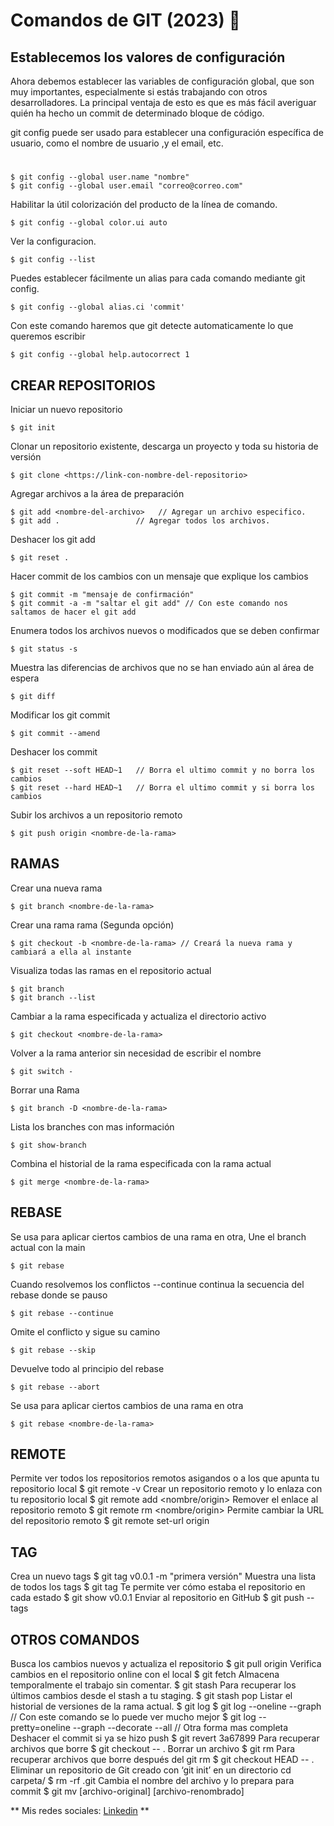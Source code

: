 # Comandos de GIT (2023) 🚀

## Establecemos los valores de configuración

Ahora debemos establecer las variables de configuración global, que son muy importantes, especialmente si estás trabajando con otros desarrolladores. La principal ventaja de esto es que es más fácil averiguar quién ha hecho un commit de determinado bloque de código.

git config puede ser usado para establecer una configuración específica de usuario, como el nombre de usuario ,y el email, etc.
#
```
$ git config --global user.name "nombre"          
$ git config --global user.email "correo@correo.com" 
```

Habilitar la útil colorización del producto de la línea de comando.

```
$ git config --global color.ui auto

```
Ver la configuracion.
```
$ git config --list

```
Puedes establecer fácilmente un alias para cada comando mediante git config.
```
$ git config --global alias.ci 'commit'

```
Con este comando haremos que git detecte automaticamente lo que queremos escribir

```
$ git config --global help.autocorrect 1
```

## CREAR REPOSITORIOS

Iniciar un nuevo repositorio

```
$ git init
```

Clonar un repositorio existente, descarga un proyecto y toda su historia de versión

```
$ git clone <https://link-con-nombre-del-repositorio>
```

Agregar archivos a la área de preparación
```
$ git add <nombre-del-archivo>   // Agregar un archivo especifico.
$ git add .                 // Agregar todos los archivos.
```

Deshacer los git add
```
$ git reset .
```

Hacer commit de los cambios con un mensaje que explique los cambios
```
$ git commit -m "mensaje de confirmación"
$ git commit -a -m "saltar el git add" // Con este comando nos saltamos de hacer el git add 
```

Enumera todos los archivos nuevos o modificados que se deben confirmar
```
$ git status -s
```

Muestra las diferencias de archivos que no se han enviado aún al área de espera
```
$ git diff
```

Modificar los git commit
```
$ git commit --amend
```

Deshacer los commit
```
$ git reset --soft HEAD~1   // Borra el ultimo commit y no borra los cambios
$ git reset --hard HEAD~1   // Borra el ultimo commit y si borra los cambios
```

Subir los archivos a un repositorio remoto
```
$ git push origin <nombre-de-la-rama>
```
## RAMAS

Crear una nueva rama
```
$ git branch <nombre-de-la-rama>
```

Crear una rama rama (Segunda opción)
```
$ git checkout -b <nombre-de-la-rama> // Creará la nueva rama y cambiará a ella al instante
```

Visualiza todas las ramas en el repositorio actual
```
$ git branch
$ git branch --list
```

Cambiar a la rama especificada y actualiza el directorio activo
```
$ git checkout <nombre-de-la-rama>
```

Volver a la rama anterior sin necesidad de escribir el nombre
```
$ git switch -
```

Borrar una Rama
```
$ git branch -D <nombre-de-la-rama>
```

Lista los branches con mas información
```
$ git show-branch
```

Combina el historial de la rama especificada con la rama actual
```
$ git merge <nombre-de-la-rama>
```

## REBASE

Se usa para aplicar ciertos cambios de una rama en otra, Une el branch actual con la main
```
$ git rebase
```

Cuando resolvemos los conflictos --continue continua la secuencia del rebase donde se pauso
```
$ git rebase --continue
```

Omite el conflicto y sigue su camino
```
$ git rebase --skip
```

Devuelve todo al principio del rebase
```
$ git rebase --abort
```

Se usa para aplicar ciertos cambios de una rama en otra
```
$ git rebase <nombre-de-la-rama>
```
## REMOTE

Permite ver todos los repositorios remotos asigandos o a los que apunta tu repositorio local
$ git remote -v
Crear un repositorio remoto y lo enlaza con tu repositorio local
$ git remote add <nombre/origin> <url>
Remover el enlace al repositorio remoto
$ git remote rm <nombre/origin>
Permite cambiar la URL del repositorio remoto
$ git remote set-url origin <url>

## TAG

Crea un nuevo tags
$ git tag v0.0.1 -m "primera versión"
Muestra una lista de todos los tags
$ git tag
Te permite ver cómo estaba el repositorio en cada estado
$ git show v0.0.1
Enviar al repositorio en GitHub
$ git push --tags

## OTROS COMANDOS

Busca los cambios nuevos y actualiza el repositorio
$ git pull origin <nombre-de-la-rama>
Verifica cambios en el repositorio online con el local
$ git fetch
Almacena temporalmente el trabajo sin comentar.
$ git stash
Para recuperar los últimos cambios desde el stash a tu staging.
$ git stash pop
Listar el historial de versiones de la rama actual.
$ git log
$ git log --oneline --graph // Con este comando se lo puede ver mucho mejor 
$ git log --pretty=oneline --graph --decorate --all // Otra forma mas completa
Deshacer el commit si ya se hizo push
$ git revert 3a67899
Para recuperar archivos que borre
$ git checkout -- . 
Borrar un archivo
$ git rm <nombre-del-archivo> 
Para recuperar archivos que borre después del git rm
$ git checkout HEAD -- .
Eliminar un repositorio de Git creado con ‘git init’ en un directorio
cd carpeta/
$ rm -rf .git
Cambia el nombre del archivo y lo prepara para commit
$ git mv [archivo-original] [archivo-renombrado]



** Mis redes sociales: [Linkedin](https://www.linkedin.com/in/bidabehere/) **

